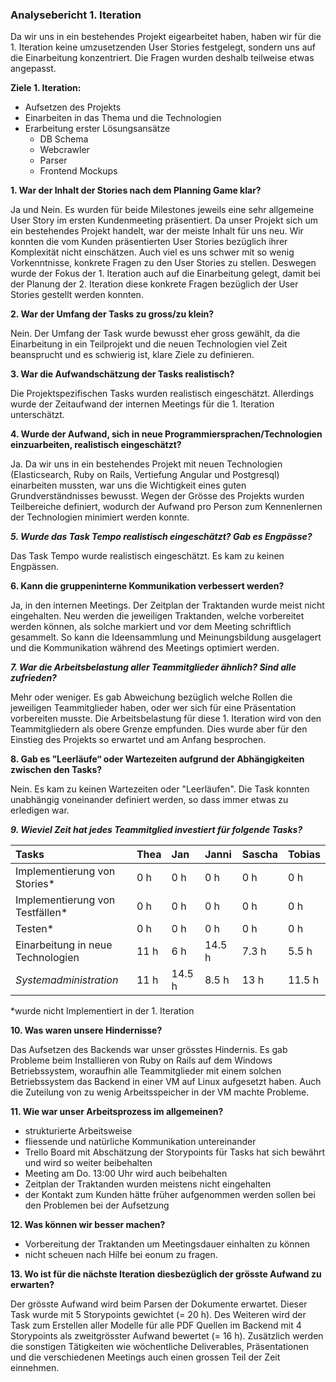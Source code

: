 ### Analysebericht 1. Iteration

Da wir uns in ein bestehendes Projekt eigearbeitet haben, haben wir für die 1. Iteration keine umzusetzenden User Stories festgelegt, sondern uns auf die Einarbeitung konzentriert. Die Fragen wurden deshalb teilweise etwas angepasst.

**Ziele 1. Iteration:**
* Aufsetzen des Projekts
* Einarbeiten in das Thema und die Technologien
* Erarbeitung erster Lösungsansätze
  * DB Schema
  * Webcrawler
  * Parser
  * Frontend Mockups

**1. War der Inhalt der Stories nach dem Planning Game klar?**

Ja und Nein. Es wurden für beide Milestones jeweils eine sehr allgemeine User Story im ersten Kundenmeeting präsentiert. Da unser Projekt sich um ein bestehendes Projekt handelt, war der meiste Inhalt für uns neu. Wir konnten die vom Kunden präsentierten User Stories bezüglich ihrer Komplexität nicht einschätzen. Auch viel es uns schwer mit so wenig Vorkenntnisse, konkrete Fragen zu den User Stories zu stellen. Deswegen wurde der Fokus der 1. Iteration auch auf die Einarbeitung gelegt, damit bei der Planung der 2. Iteration diese konkrete Fragen bezüglich der User Stories gestellt werden konnten.

**2. War der Umfang der Tasks zu gross/zu klein?**

Nein. Der Umfang der Task wurde bewusst eher gross gewählt, da die Einarbeitung in ein Teilprojekt und die neuen Technologien viel Zeit beansprucht und es schwierig ist, klare Ziele zu definieren.

**3. War die Aufwandschätzung der Tasks realistisch?**

Die Projektspezifischen Tasks wurden realistisch eingeschätzt. Allerdings wurde der Zeitaufwand der internen Meetings für die 1. Iteration unterschätzt.

**4. Wurde der Aufwand, sich in neue Programmiersprachen/Technologien einzuarbeiten, realistisch eingeschätzt?**

Ja. Da wir uns in ein bestehendes Projekt mit neuen Technologien (Elasticsearch, Ruby on Rails, Vertiefung Angular und Postgresql) einarbeiten mussten, war uns die Wichtigkeit eines guten Grundverständnisses bewusst. Wegen der Grösse des Projekts wurden Teilbereiche definiert, wodurch der Aufwand pro Person zum Kennenlernen der Technologien minimiert werden konnte.

***5. Wurde das Task Tempo realistisch eingeschätzt? Gab es Engpässe?***

Das Task Tempo wurde realistisch eingeschätzt. Es kam zu keinen Engpässen.

**6. Kann die gruppeninterne Kommunikation verbessert werden?**

Ja, in den internen Meetings. Der Zeitplan der Traktanden wurde meist nicht eingehalten. Neu werden die jeweiligen Traktanden, welche vorbereitet werden können, als solche markiert und vor dem Meeting schriftlich gesammelt. So kann die Ideensammlung und Meinungsbildung ausgelagert und die Kommunikation während des Meetings optimiert werden.

***7. War die Arbeitsbelastung aller Teammitglieder ähnlich? Sind alle zufrieden?***

Mehr oder weniger. Es gab Abweichung bezüglich welche Rollen die jeweiligen Teammitglieder haben, oder wer sich für eine Präsentation vorbereiten musste. Die Arbeitsbelastung für diese 1. Iteration wird von den Teammitgliedern als obere Grenze empfunden. Dies wurde aber für den Einstieg des Projekts so erwartet und am Anfang besprochen.

**8. Gab es ”Leerläufe“ oder Wartezeiten aufgrund der Abhängigkeiten zwischen den Tasks?**

Nein. Es kam zu keinen Wartezeiten oder "Leerläufen". Die Task konnten unabhängig voneinander definiert werden, so dass immer etwas zu erledigen war.

***9. Wieviel Zeit hat jedes Teammitglied investiert für folgende Tasks?***

| Tasks | Thea | Jan | Janni | Sascha | Tobias |
| :----- | :-------------------------- | :----------|:-----------|:-----------|:-----------|
| Implementierung von Stories* | 0 h | 0 h | 0 h | 0 h | 0 h |
| Implementierung von Testfällen* | 0 h | 0 h | 0 h | 0 h | 0 h |
| Testen* | 0 h | 0 h | 0 h | 0 h | 0 h |
| Einarbeitung in neue Technologien | 11 h | 6 h | 14.5 h | 7.3 h | 5.5 h |
| *Systemadministration* | 11 h | 14.5 h | 8.5 h | 13 h | 11.5 h |
  
*wurde nicht Implementiert in der 1. Iteration

**10. Was waren unsere Hindernisse?**

Das Aufsetzen des Backends war unser grösstes Hindernis. Es gab Probleme beim Installieren von Ruby on Rails auf dem Windows Betriebssystem, woraufhin alle Teammitglieder mit einem solchen Betriebssystem das Backend in einer VM auf Linux aufgesetzt haben. Auch die Zuteilung von zu wenig Arbeitsspeicher in der VM machte Probleme.

**11. Wie war unser Arbeitsprozess im allgemeinen?**
* strukturierte Arbeitsweise
* fliessende und natürliche Kommunikation untereinander
* Trello Board mit Abschätzung der Storypoints für Tasks hat sich bewährt und wird so weiter beibehalten
* Meeting am Do. 13:00 Uhr wird auch beibehalten
* Zeitplan der Traktanden wurden meistens nicht eingehalten
* der Kontakt zum Kunden hätte früher aufgenommen werden sollen bei den Problemen bei der Aufsetzung

**12. Was können wir besser machen?**
* Vorbereitung der Traktanden um Meetingsdauer einhalten zu können
* nicht scheuen nach Hilfe bei eonum zu fragen.

**13. Wo ist für die nächste Iteration diesbezüglich der grösste Aufwand zu erwarten?**

Der grösste Aufwand wird beim Parsen der Dokumente erwartet. Dieser Task wurde mit 5 Storypoints gewichtet (= 20 h). Des Weiteren wird der Task zum Erstellen aller Modelle für alle PDF Quellen im Backend mit 4 Storypoints als zweitgrösster Aufwand bewertet (= 16 h). Zusätzlich werden die sonstigen Tätigkeiten wie wöchentliche Deliverables, Präsentationen und die verschiedenen Meetings auch einen grossen Teil der Zeit einnehmen.

 
